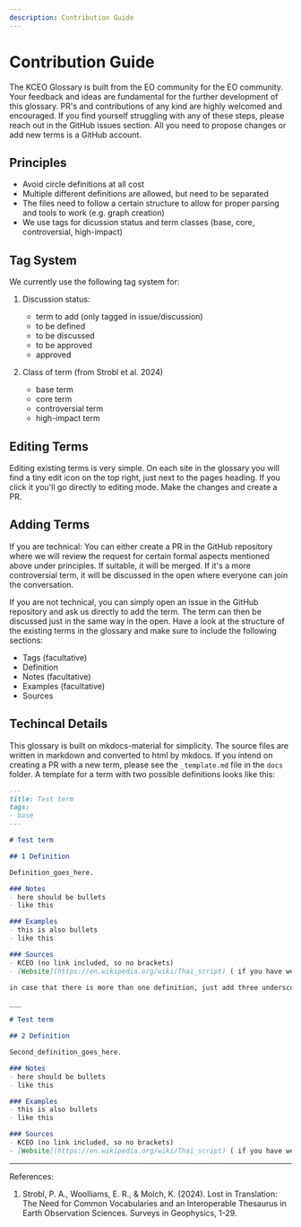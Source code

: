 ```yaml
---
description: Contribution Guide
---
```


# Contribution Guide

The KCEO Glossary is built from the EO community for the EO community. Your feedback and ideas are fundamental for the further development of this glossary. PR's and contributions of any kind are highly welcomed and encouraged. If you find yourself struggling with any of these steps, please reach out in the GitHub issues section. All you need to propose changes or add new terms is a GitHub account.

## Principles
- Avoid circle definitions at all cost 
- Multiple different definitions are allowed, but need to be separated 
- The files need to follow a certain structure to allow for proper parsing and tools to work (e.g. graph creation)
- We use tags for dicussion status and term classes (base, core, controversial, high-impact)

## Tag System
We currently use the following tag system for: 

1. Discussion status:
    - term to add (only tagged in issue/discussion)
    - to be defined
    - to be discussed
    - to be approved
    - approved

2. Class of term (from Strobl et al. 2024)
    - base term
    - core term
    - controversial term
    - high-impact term

## Editing Terms 
Editing existing terms is very simple. On each site in the glossary you will find a tiny edit icon on the top right, just next to the pages heading. If you click it you'll go directly to editing mode. Make the changes and create a PR.

## Adding Terms

If you are technical: You can either create a PR in the GitHub repository where we will review the request for certain formal aspects mentioned above under principles. If suitable, it will be merged. If it's a more controversial term, it will be discussed in the open where everyone can join the conversation. 

If you are not technical, you can simply open an issue in the GitHub repository and ask us directly to add the term. The term can then be discussed just in the same way in the open. Have a look at the structure of the existing terms in the glossary and make sure to include the following sections:

- Tags (facultative)
- Definition 
- Notes (facultative)
- Examples (facultative)
- Sources 

## Techincal Details 

This glossary is built on mkdocs-material for simplicity. The source files are written in markdown and converted to html by mkdocs. If you intend on creating a PR with a new term, please see the `_template.md` file in the `docs` folder. A template for a term with two possible definitions looks like this: 

```markdown
---
title: Test term
tags:
- base
---

# Test term

## 1 Definition

Definition_goes_here. 

### Notes
- here should be bullets
- like this

### Examples 
- this is also bullets
- like this

### Sources 
- KCEO (no link included, so no brackets)
- [Website](https://en.wikipedia.org/wiki/Thai_script) ( if you have web references, just add the term goes into square [] brackets and the url into () normal brackets

in case that there is more than one definition, just add three underscores to separate the definition, rest remains identical 

___

# Test term

## 2 Definition

Second_definition_goes_here. 

### Notes
- here should be bullets
- like this

### Examples 
- this is also bullets
- like this

### Sources 
- KCEO (no link included, so no brackets)
- [Website](https://en.wikipedia.org/wiki/Thai_script) ( if you have web references, just add the term goes into square [] brackets and the url into () normal brackets
```

---

References: 

1. Strobl, P. A., Woolliams, E. R., & Molch, K. (2024). Lost in Translation: The Need for Common Vocabularies and an Interoperable Thesaurus in Earth Observation Sciences. Surveys in Geophysics, 1-29.